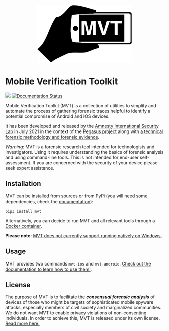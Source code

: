 <p align="center">
     <img src="./docs/mvt.png" width="300" />
</p>

# Mobile Verification Toolkit

[![](https://img.shields.io/pypi/v/mvt)](https://pypi.org/project/mvt/)
[![Documentation Status](https://readthedocs.org/projects/mvt/badge/?version=latest)](https://docs.mvt.re/en/latest/?badge=latest)

Mobile Verification Toolkit (MVT) is a collection of utilities to simplify and automate the process of gathering forensic traces helpful to identify a potential compromise of Android and iOS devices.

It has been developed and released by the [Amnesty International Security Lab](https://www.amnesty.org/en/tech/) in July 2021 in the context of the [Pegasus project](https://forbiddenstories.org/about-the-pegasus-project/) along with [a technical forensic methodology and forensic evidence](https://www.amnesty.org/en/latest/research/2021/07/forensic-methodology-report-how-to-catch-nso-groups-pegasus/).

*Warning*: MVT is a forensic research tool intended for technologists and investigators. Using it requires understanding the basics of forensic analysis and using command-line tools. This is not intended for end-user self-assessment. If you are concerned with the security of your device please seek expert assistance.

## Installation

MVT can be installed from sources or from [PyPi](https://pypi.org/project/mvt/) (you will need some dependencies, check the [documentation](https://docs.mvt.re/en/latest/install.html)):

```
pip3 install mvt
```

Alternatively, you can decide to run MVT and all relevant tools through a [Docker container](https://docs.mvt.re/en/latest/docker.html).

**Please note:** [MVT does not currently support running natively on Windows.](https://docs.mvt.re/en/latest/install.html#mvt-on-windows)

## Usage

MVT provides two commands `mvt-ios` and `mvt-android`. [Check out the documentation to learn how to use them!](https://docs.mvt.re/).

## License

The purpose of MVT is to facilitate the ***consensual forensic analysis*** of devices of those who might be targets of sophisticated mobile spyware attacks, especially members of civil society and marginalized communities. We do not want MVT to enable privacy violations of non-consenting individuals.  In order to achieve this, MVT is released under its own license. [Read more here.](https://docs.mvt.re/en/latest/license.html)
